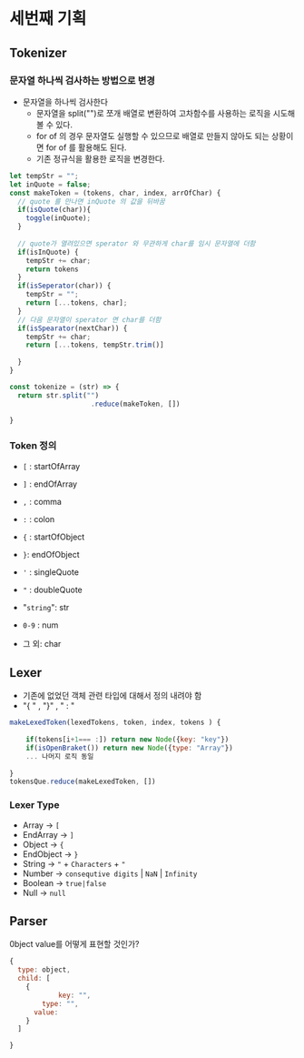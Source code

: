 # 세번째 기획

## Tokenizer 

### 문자열 하나씩 검사하는 방법으로 변경

- 문자열을 하나씩 검사한다 
  - 문자열을 split("")로 쪼개 배열로 변환하여 고차함수를 사용하는 로직을 시도해볼 수 있다.
  - for of 의 경우 문자열도 실행할 수 있으므로 배열로 만들지 않아도 되는 상황이면 for of 를 활용해도 된다. 
  - 기존 정규식을 활용한 로직을 변경한다.

```js
let tempStr = "";
let inQuote = false;
const makeToken = (tokens, char, index, arrOfChar) {
  // quote 를 만나면 inQuote 의 값을 뒤바꿈
  if(isQuote(char)){
    toggle(inQuote);
  }
  
  // quote가 열려있으면 sperator 와 무관하게 char를 임시 문자열에 더함 
  if(isInQuote) {
    tempStr += char;
    return tokens
  }
  if(isSeperator(char)) {
    tempStr = "";
    return [...tokens, char];
  }
  // 다음 문자열이 sperator 면 char를 더함
  if(isSpearator(nextChar)) {
    tempStr += char;
    return [...tokens, tempStr.trim()]
    
  }
}

const tokenize = (str) => {
  return str.split("")
  					.reduce(makeToken, [])
  	
}
```



### Token 정의

- `[` : startOfArray
- `]` : endOfArray 
- `,` : comma
- `:` : colon
- `{` : startOfObject
- `}`: endOfObject
- `'` : singleQuote
- `"` : doubleQuote
- "`string`": str

- `0-9` : num
- 그 외: char

## Lexer

- 기존에 없었던 객체 관련 타입에 대해서 정의 내려야 함
- "{ " , "}" , " : "

```js
makeLexedToken(lexedTokens, token, index, tokens ) {
  
	if(tokens[i+1=== :]) return new Node({key: "key"})
	if(isOpenBraket()) return new Node({type: "Array"})
	... 나머지 로직 동일
  
}
tokensQue.reduce(makeLexedToken, [])
```



### Lexer Type

- Array -> `[`
- EndArray -> `]`
- Object -> `{`
- EndObject  -> `}`
- String → `"` + `Characters` + `"`
- Number → `consequtive digits`   | `NaN` | `Infinity`
- Boolean → `true|false`
- Null → `null`

## Parser 

0bject value를 어떻게 표현할 것인가?

```js
{
  type: object,
  child: [
    {
			key: "",
    	type: "",
      value: 
    }
  ]

}
```

